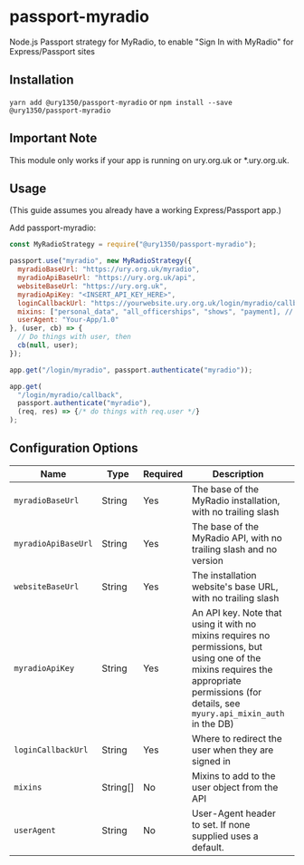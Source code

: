 # passport-myradio
Node.js Passport strategy for MyRadio, to enable "Sign In with MyRadio" for Express/Passport sites

## Installation

`yarn add @ury1350/passport-myradio` or `npm install --save @ury1350/passport-myradio`

## Important Note

This module only works if your app is running on ury.org.uk or *.ury.org.uk.

## Usage

(This guide assumes you already have a working Express/Passport app.)

Add passport-myradio:

```js
const MyRadioStrategy = require("@ury1350/passport-myradio");

passport.use("myradio", new MyRadioStrategy({
  myradioBaseUrl: "https://ury.org.uk/myradio",
  myradioApiBaseUrl: "https://ury.org.uk/api",
  websiteBaseUrl: "https://ury.org.uk",
  myradioApiKey: "<INSERT_API_KEY_HERE>",
  loginCallbackUrl: "https://yourwebsite.ury.org.uk/login/myradio/callback",
  mixins: ["personal_data", "all_officerships", "shows", "payment], // change this
  userAgent: "Your-App/1.0"
}, (user, cb) => {
  // Do things with user, then
  cb(null, user);
});

app.get("/login/myradio", passport.authenticate("myradio"));

app.get(
  "/login/myradio/callback", 
  passport.authenticate("myradio"),
  (req, res) => {/* do things with req.user */}
);
```

## Configuration Options

| Name                | Type     | Required | Description                                                                                                                                                                                  | Example                                                   |
|---------------------|----------|----------|----------------------------------------------------------------------------------------------------------------------------------------------------------------------------------------------|-----------------------------------------------------------|
| `myradioBaseUrl`    | String   | Yes      | The base of the MyRadio installation, with no trailing slash                                                                                                                                 | `"https://ury.org.uk/myradio"`                            |
| `myradioApiBaseUrl` | String   | Yes      | The base of the MyRadio API, with no trailing slash and no version                                                                                                                           | `"https://ury.org.uk/api"`                                |
| `websiteBaseUrl`    | String   | Yes      | The installation website's base URL, with no trailing slash                                                                                                                                  | `"https://ury.org.uk"`                                    |
| `myradioApiKey`     | String   | Yes      | An API key.  Note that using it with no mixins requires no permissions, but using one of the mixins requires the appropriate permissions (for details, see `myury.api_mixin_auth` in the DB) | `"YOUR_API_KEY_HERE"`                                     |
| `loginCallbackUrl`  | String   | Yes      | Where to redirect the user when they are signed in                                                                                                                                           | `"https://yourwebsite.ury.org.uk/login/myradio/callback"` |
| `mixins`            | String[] | No       | Mixins to add to the user object from the API                                                                                                                                                | `["personal_data", "all_officerships"]`                   |
| `userAgent`         | String   | No       | User-Agent header to set. If none supplied uses a default.                                                                                                                                   | `"Your-App/1.0"`                                          |
